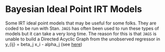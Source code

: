 # Bayesian Ideal Point IRT Models
Some IRT ideal point models that may be useful for some folks. They are coded to be run with Stan. `JAGS` has often been used to run these types of models but it can take a very long time. The reason for this is that `JAGS` is unable to build a Directed Acyclic Graph from the unobserved regressor in y_{ij}  = beta_j x_i - alpha_j (see [here](https://sourceforge.net/p/mcmc-jags/discussion/610037/thread/5c9e9026/ ))


